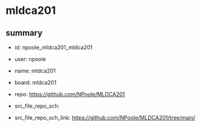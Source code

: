 # mldca201
 
## summary 
* id: npoole_mldca201_mldca201
* user: npoole
* name: mldca201
* board: mldca201
* repo: https://github.com/NPoole/MLDCA201



* src_file_repo_sch: 
* src_file_repo_sch_link: https://github.com/NPoole/MLDCA201/tree/main/






